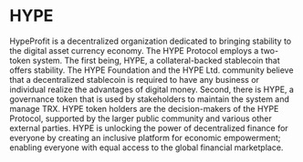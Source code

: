 # HYPE
HypeProfit is a decentralized organization dedicated to bringing stability to the digital asset currency economy. The HYPE Protocol employs a two-token system. The first being, HYPE, a collateral-backed stablecoin that offers stability. The HYPE Foundation and the HYPE Ltd. community believe that a decentralized stablecoin is required to have any business or individual realize the advantages of digital money. Second, there is HYPE, a governance token that is used by stakeholders to maintain the system and manage TRX. HYPE token holders are the decision-makers of the HYPE Protocol, supported by the larger public community and various other external parties.  HYPE is unlocking the power of decentralized finance for everyone by creating an inclusive platform for economic empowerment; enabling everyone with equal access to the global financial marketplace.
